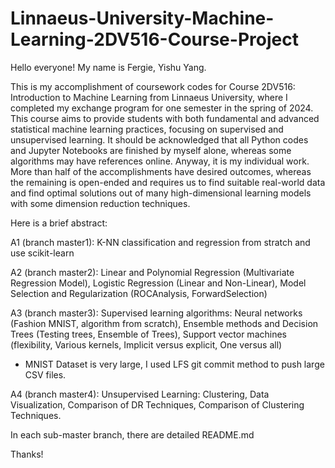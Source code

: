 # Linnaeus-University-Machine-Learning-2DV516-Course-Project
Hello everyone!
My name is Fergie, Yishu Yang.

This is my accomplishment of coursework codes for Course 2DV516: Introduction to Machine Learning from Linnaeus University, where I completed my exchange program for one semester in the spring of 2024.
This course aims to provide students with both fundamental and advanced statistical machine learning practices, focusing on supervised and unsupervised learning.
It should be acknowledged that all Python codes and Jupyter Notebooks are finished by myself alone, whereas some algorithms may have references online. Anyway, it is my individual work.
More than half of the accomplishments have desired outcomes, whereas the remaining is open-ended and requires us to find suitable real-world data and find optimal solutions out of many high-dimensional learning models with some dimension reduction techniques.

Here is a brief abstract:

A1 (branch master1): K-NN classification and regression from stratch and use scikit-learn

A2 (branch master2): Linear and Polynomial Regression (Multivariate Regression Model), Logistic Regression (Linear and Non-Linear),  Model Selection and Regularization (ROCAnalysis, ForwardSelection)

A3 (branch master3): Supervised learning algorithms: Neural networks (Fashion MNIST, algorithm from scratch), Ensemble methods and Decision Trees (Testing trees, Ensemble of Trees), Support vector machines (flexibility, Various kernels, Implicit versus explicit, One versus all)
* MNIST Dataset is very large, I used LFS git commit method to push large CSV files.

A4 (branch master4): Unsupervised Learning: Clustering, Data Visualization, Comparison of DR Techniques, Comparison of Clustering Techniques.

In each sub-master branch, there are detailed README.md

Thanks!
